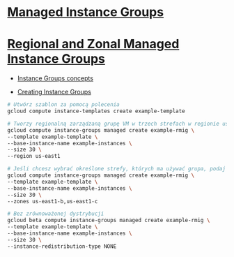 # [Managed Instance Groups](https://szkolachmury.pl/google-cloud-platform-droga-architekta/tydzien-5-instance-groups-i-autoskalowanie/managed-instance-groups-deep-dive/)

# [Regional and Zonal Managed Instance Groups](https://szkolachmury.pl/google-cloud-platform-droga-architekta/tydzien-5-instance-groups-i-autoskalowanie/regional-and-zonal-managed-instance-groups-hands-on/)

* [Instance Groups concepts](https://cloud.google.com/compute/docs/instance-groups/)

* [Creating Instance Groups](https://cloud.google.com/compute/docs/instance-groups/creating-groups-of-managed-instances)

```bash
# Utwórz szablon za pomocą polecenia
gcloud compute instance-templates create example-template

# Tworzy regionalną zarządzaną grupę VM w trzech strefach w regionie us-east1
gcloud compute instance-groups managed create example-rmig \
--template example-template \
--base-instance-name example-instances \
--size 30 \
--region us-east1

# Jeśli chcesz wybrać określone strefy, których ma używać grupa, podaj flagę --zones
gcloud compute instance-groups managed create example-rmig \
--template example-template \
--base-instance-name example-instances \
--size 30 \
--zones us-east1-b,us-east1-c

# Bez zrównoważonej dystrybucji
gcloud beta compute instance-groups managed create example-rmig \
--template example-template \
--base-instance-name example-instances \
--size 30 \
--instance-redistribution-type NONE
```